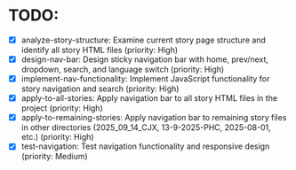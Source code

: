 # TODO:

- [x] analyze-story-structure: Examine current story page structure and identify all story HTML files (priority: High)
- [x] design-nav-bar: Design sticky navigation bar with home, prev/next, dropdown, search, and language switch (priority: High)
- [x] implement-nav-functionality: Implement JavaScript functionality for story navigation and search (priority: High)
- [x] apply-to-all-stories: Apply navigation bar to all story HTML files in the project (priority: High)
- [x] apply-to-remaining-stories: Apply navigation bar to remaining story files in other directories (2025_09_14_CJX, 13-9-2025-PHC, 2025-08-01, etc.) (priority: High)
- [x] test-navigation: Test navigation functionality and responsive design (priority: Medium)
